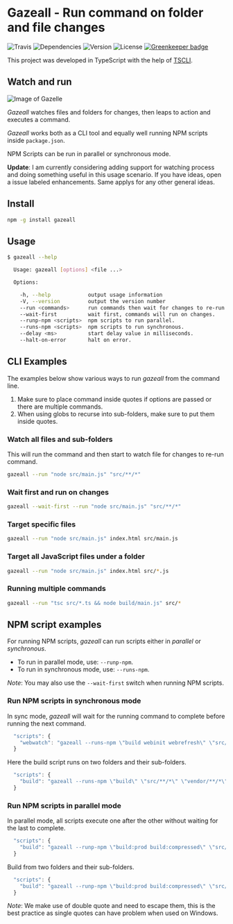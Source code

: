 # Gazeall - Run command on folder and file changes

![Travis](https://img.shields.io/travis/rajinder-yadav/gazeall.svg)
![Dependencies](https://david-dm.org/rajinder-yadav/gazeall.svg)
![Version](https://img.shields.io/badge/Gazeall-0.2.5-blue.svg)
![License](https://img.shields.io/badge/license-GPL--3.0-blue.svg)
[![Greenkeeper badge](https://badges.greenkeeper.io/rajinder-yadav/gazeall.svg)](https://greenkeeper.io/)

This project was developed in TypeScript with the help of [TSCLI](https://github.com/rajinder-yadav/tscli).

## Watch and run

![Image of Gazelle](img/gazelle.png)

_Gazeall_ watches files and folders for changes, then leaps to action and executes a command.

_Gazeall_ works both as a CLI tool and equally well running NPM scripts inside `package.json`.

NPM Scripts can be run in parallel or synchronous mode.

**Update**: I am currently considering adding support for watching process and doing something useful in this usage scenario. If you have ideas, open a issue labeled enhancements. Same applys for any other general ideas.

## Install

```sh
npm -g install gazeall
```

## Usage

```sh
$ gazeall --help

  Usage: gazeall [options] <file ...>

  Options:

    -h, --help            output usage information
    -V, --version         output the version number
    --run <commands>      run commands then wait for changes to re-run.
    --wait-first          wait first, commands will run on changes.
    --runp-npm <scripts>  npm scripts to run parallel.
    --runs-npm <scripts>  npm scripts to run synchronous.
    --delay <ms>          start delay value in milliseconds.
    --halt-on-error       halt on error.
```

## CLI Examples

The examples below show various ways to run _gazeall_ from the command line.

1. Make sure to place command inside quotes if options are passed or there are multiple commands.
1. When using globs to recurse into sub-folders, make sure to put them inside quotes.

### Watch all files and sub-folders

This will run the command and then start to watch file for changes to re-run command.

```sh
gazeall --run "node src/main.js" "src/**/*"
```

### Wait first and run on changes

```sh
gazeall --wait-first --run "node src/main.js" "src/**/*"
```

### Target specific files

```sh
gazeall --run "node src/main.js" index.html src/main.js
```

### Target all JavaScript files under a folder

```sh
gazeall --run "node src/main.js" index.html src/*.js
```

### Running multiple commands

```sh
gazeall --run "tsc src/*.ts && node build/main.js" src/*
```


## NPM script examples

For running NPM scripts, _gazeall_ can run scripts either in _parallel_ or _synchronous_.

* To run in parallel mode, use: `--runp-npm`.
* To run in synchronous mode, use: `--runs-npm`.

_Note_: You may also use the `--wait-first` switch when running NPM scripts.

### Run NPM scripts in synchronous mode

In sync mode, _gazeall_ will wait for the running command to complete before running the next command.

```js
  "scripts": {
    "webwatch": "gazeall --runs-npm \"build webinit webrefresh\" \"src/**/*\""
  }
```

Here the build script runs on two folders and their sub-folders.

```js
  "scripts": {
    "build": "gazeall --runs-npm \"build\" \"src/**/*\" \"vendor/**/*\""
  }
```

### Run NPM scripts in parallel mode

In parallel mode, all scripts execute one after the other without waiting for the last to complete.

```js
  "scripts": {
    "build": "gazeall --runp-npm \"build:prod build:compressed\" \"src/**/*\""
  }
```

Build from two folders and their sub-folders.

```js
  "scripts": {
    "build": "gazeall --runp-npm \"build:prod build:compressed\" \"src/**/*\" \"vendor/**/*\""
  }
```

_Note_: We make use of double quote and need to escape them, this is the best practice as single quotes can have problem when used on Windows.

